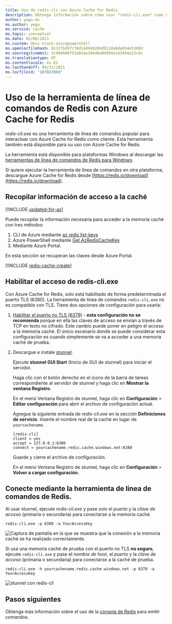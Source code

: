 ```yaml
---
title: Uso de redis-cli con Azure Cache for Redis
description: Obtenga información sobre cómo usar *redis-cli.exe* como una herramienta de línea de comandos para interactuar con Azure Cache for Redis como cliente.
author: yegu-ms
ms.author: yegu
ms.service: cache
ms.topic: conceptual
ms.date: 02/08/2021
ms.custom: devx-track-azurepowershell
ms.openlocfilehash: 81327bd5fc76d14d60d26bd912da8de054e5308d
ms.sourcegitcommit: 3c460886f53a84ae104d8a09d94acb3444a23cdc
ms.translationtype: HT
ms.contentlocale: es-ES
ms.lasthandoff: 04/21/2021
ms.locfileid: "107833969"
---
```

# <a name="use-the-redis-command-line-tool-with-azure-cache-for-redis"></a>Uso de la herramienta de línea de comandos de Redis con Azure Cache for Redis

*redis-cli.exe* es una herramienta de línea de comandos popular para interactuar con Azure Cache for Redis como cliente. Esta herramienta también está disponible para su uso con Azure Cache for Redis.

La herramienta está disponible para plataformas Windows al descargar las [herramientas de línea de comandos de Redis para Windows](https://github.com/MSOpenTech/redis/releases/). 

Si quiere ejecutar la herramienta de línea de comandos en otra plataforma, descargue Azure Cache for Redis desde [https://redis.io/download](https://redis.io/download).

## <a name="gather-cache-access-information"></a>Recopilar información de acceso a la caché

[!INCLUDE [updated-for-az](../../includes/updated-for-az.md)]

Puede recopilar la información necesaria para acceder a la memoria caché con tres métodos:

1. CLI de Azure mediante [az redis list-keys](/cli/azure/redis#az_redis_list_keys)
2. Azure PowerShell mediante [Get AzRedisCacheKey](/powershell/module/az.rediscache/Get-AzRedisCacheKey)
3. Mediante Azure Portal.

En esta sección se recuperan las claves desde Azure Portal.

[!INCLUDE [redis-cache-create](../../includes/redis-cache-access-keys.md)]


## <a name="enable-access-for-redis-cliexe"></a>Habilitar el acceso de redis-cli.exe

Con Azure Cache for Redis, solo está habilitado de forma predeterminada el puerto TLS (6380). La herramienta de línea de comandos `redis-cli.exe` no es compatible con TLS. Tiene dos opciones de configuración para usarla:

1. [Habilitar el puerto no TLS (6379)](cache-configure.md#access-ports) - **esta configuración no se recomienda** porque en ella las claves de acceso se envían a través de TCP en texto no cifrado. Este cambio puede poner en peligro el acceso a la memoria caché. El único escenario donde se puede considerar esta configuración es cuando simplemente se va a acceder a una memoria caché de prueba.

2. Descargue e instale [stunnel](https://www.stunnel.org/downloads.html).

    Ejecute **stunnel GUI Start** (Inicio de GUI de stunnel) para iniciar el servidor.

    Haga clic con el botón derecho en el icono de la barra de tareas correspondiente al servidor de stunnel y haga clic en **Mostrar la ventana Registro**.

    En el menú Ventana Registro de stunnel, haga clic en **Configuración** > **Editar configuración** para abrir el archivo de configuración actual.

    Agregue la siguiente entrada de *redis-cli.exe* en la sección **Definiciones de servicio**. Inserte el nombre real de la caché en lugar de `yourcachename`. 

    ```
    [redis-cli]
    client = yes
    accept = 127.0.0.1:6380
    connect = yourcachename.redis.cache.windows.net:6380
    ```

    Guarde y cierre el archivo de configuración. 
  
    En el menú Ventana Registro de stunnel, haga clic en **Configuración** > **Volver a cargar configuración**.


## <a name="connect-using-the-redis-command-line-tool"></a>Conecte mediante la herramienta de línea de comandos de Redis.

Al usar stunnel, ejecute *redis-cli.exe* y pase solo el *puerto* y la *clave de acceso* (primaria o secundaria) para conectarse a la memoria caché.

```
redis-cli.exe -p 6380 -a YourAccessKey
```

![Captura de pantalla en la que se muestra que la conexión a la memoria caché se ha realizado correctamente.](media/cache-how-to-redis-cli-tool/cache-redis-cli-stunnel.png)

Si usa una memoria caché de prueba con el puerto no TLS **no seguro**, ejecute `redis-cli.exe` y pase el *nombre de host*, el *puerto* y la *clave de acceso* (primaria o secundaria) para conectarse a la caché de prueba.

```
redis-cli.exe -h yourcachename.redis.cache.windows.net -p 6379 -a YourAccessKey
```

![stunnel con redis-cli](media/cache-how-to-redis-cli-tool/cache-redis-cli-non-ssl.png)




## <a name="next-steps"></a>Pasos siguientes

Obtenga más información sobre el uso de la [consola de Redis](cache-configure.md#redis-console) para emitir comandos.
